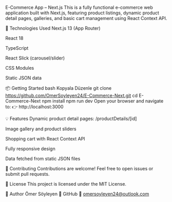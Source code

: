 E-Commerce App – Next.js
This is a fully functional e-commerce web application built with Next.js, featuring product listings, dynamic product detail pages, galleries, and basic cart management using React Context API.

🚀 Technologies Used
Next.js 13 (App Router)

React 18

TypeScript

React Slick (carousel/slider)

CSS Modules

Static JSON data

📦 Getting Started
bash
Kopyala
Düzenle
git clone https://github.com/OmerSoyleyen24/E-Commerce-Next.git
cd E-Commerce-Next
npm install
npm run dev
Open your browser and navigate to:
👉 http://localhost:3000

💡 Features
Dynamic product detail pages: /productDetails/[id]

Image gallery and product sliders

Shopping cart with React Context API

Fully responsive design

Data fetched from static JSON files

🤝 Contributing
Contributions are welcome!
Feel free to open issues or submit pull requests.

📄 License
This project is licensed under the MIT License.

👤 Author
Ömer Söyleyen
🔗 GitHub
📧 omersoyleyen24@outlook.com
